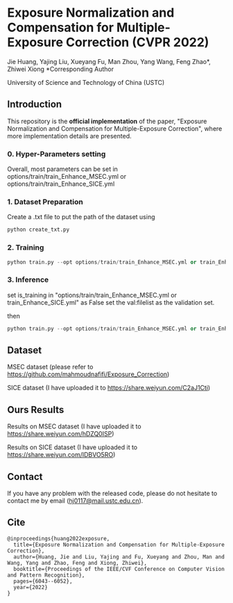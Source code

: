 # Exposure Normalization and Compensation for Multiple-Exposure Correction (CVPR 2022)

Jie Huang, Yajing Liu, Xueyang Fu, Man Zhou, Yang Wang, Feng Zhao*, Zhiwei Xiong
*Corresponding Author

University of Science and Technology of China (USTC)

## Introduction

This repository is the **official implementation** of the paper, "Exposure Normalization and Compensation for Multiple-Exposure Correction", where more implementation details are presented.

### 0. Hyper-Parameters setting

Overall, most parameters can be set in options/train/train_Enhance_MSEC.yml or options/train/train_Enhance_SICE.yml

### 1. Dataset Preparation

Create a .txt file to put the path of the dataset using 

```python
python create_txt.py
```

### 2. Training

```python
python train.py --opt options/train/train_Enhance_MSEC.yml or train_Enhance_SICE.yml
```


### 3. Inference

set is_training in "options/train/train_Enhance_MSEC.yml or train_Enhance_SICE.yml" as False
set the val:filelist as the validation set. 

then
```python
python train.py --opt options/train/train_Enhance_MSEC.yml or train_Enhance_SICE.yml
```

## Dataset 
MSEC dataset (please refer to https://github.com/mahmoudnafifi/Exposure_Correction)

SICE dataset (I have uploaded it to https://share.weiyun.com/C2aJ1Cti)

## Ours Results

Results on MSEC dataset (I have uploaded it to https://share.weiyun.com/hDZQ0ISP)

Results on SICE dataset (I have uploaded it to https://share.weiyun.com/IDBVO5RO)


## Contact

If you have any problem with the released code, please do not hesitate to contact me by email (hj0117@mail.ustc.edu.cn).

## Cite

```
@inproceedings{huang2022exposure,
  title={Exposure Normalization and Compensation for Multiple-Exposure Correction},
  author={Huang, Jie and Liu, Yajing and Fu, Xueyang and Zhou, Man and Wang, Yang and Zhao, Feng and Xiong, Zhiwei},
  booktitle={Proceedings of the IEEE/CVF Conference on Computer Vision and Pattern Recognition},
  pages={6043--6052},
  year={2022}
}
```
